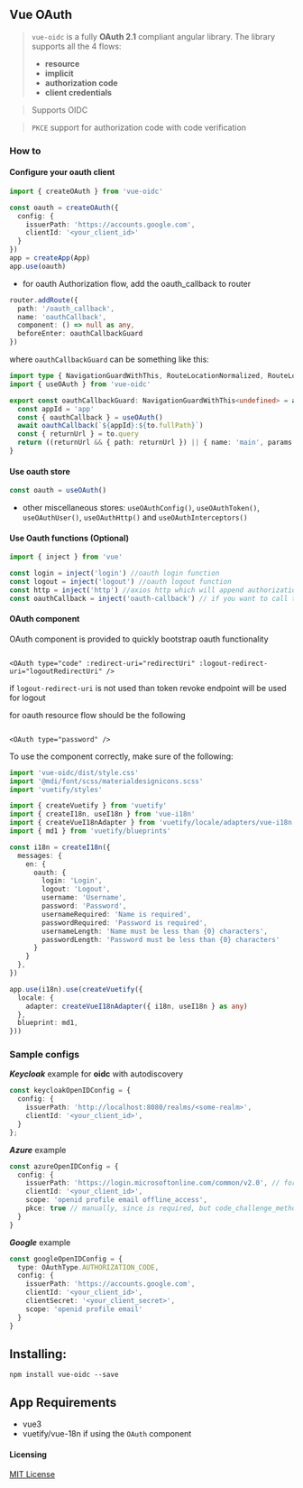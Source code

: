 ## Vue OAuth

> `vue-oidc` is a fully **OAuth 2.1** compliant angular library. The library supports all the 4 flows:
> * **resource**
> * **implicit**
> * **authorization code**
> * **client credentials**

> Supports OIDC

> `PKCE` support for authorization code with code verification

### How to

#### Configure your oauth client

```typescript
import { createOAuth } from 'vue-oidc'

const oauth = createOAuth({
  config: {
    issuerPath: 'https://accounts.google.com',
    clientId: '<your_client_id>'
  }
})
app = createApp(App)
app.use(oauth)
```

* for oauth Authorization flow, add the oauth_callback to router

```typescript
router.addRoute({
  path: '/oauth_callback',
  name: 'oauthCallback',
  component: () => null as any,
  beforeEnter: oauthCallbackGuard
})
```

where `oauthCallbackGuard` can be something like this:

```typescript
import type { NavigationGuardWithThis, RouteLocationNormalized, RouteLocationRaw } from 'vue-router'
import { useOAuth } from 'vue-oidc'

export const oauthCallbackGuard: NavigationGuardWithThis<undefined> = async (to: RouteLocationNormalized) => {
  const appId = 'app'
  const { oauthCallback } = useOAuth()
  await oauthCallback(`${appId}:${to.fullPath}`)
  const { returnUrl } = to.query
  return ((returnUrl && { path: returnUrl }) || { name: 'main', params: to.params }) as RouteLocationRaw
}
```

#### Use oauth store

```typescript
const oauth = useOAuth()
```

* other miscellaneous stores: `useOAuthConfig()`, `useOAuthToken()`, `useOAuthUser()`, `useOAuthHttp()`
  and `useOAuthInterceptors()`

#### Use Oauth functions (Optional)

```typescript
import { inject } from 'vue'

const login = inject('login') //oauth login function
const logout = inject('logout') //oauth logout function
const http = inject('http') //axios http which will append authorization token  
const oauthCallback = inject('oauth-callback') // if you want to call this from vue component not guard
```

#### OAuth component

OAuth component is provided to quickly bootstrap oauth functionality

```vue

<OAuth type="code" :redirect-uri="redirectUri" :logout-redirect-uri="logoutRedirectUri" />
```

if `logout-redirect-uri` is not used than token revoke endpoint will be used for logout

for oauth resource flow should be the following

```vue

<OAuth type="password" />
```

To use the component correctly, make sure of the following:

```typescript
import 'vue-oidc/dist/style.css'
import '@mdi/font/scss/materialdesignicons.scss'
import 'vuetify/styles'

import { createVuetify } from 'vuetify'
import { createI18n, useI18n } from 'vue-i18n'
import { createVueI18nAdapter } from 'vuetify/locale/adapters/vue-i18n'
import { md1 } from 'vuetify/blueprints'

const i18n = createI18n({
  messages: {
    en: {
      oauth: {
        login: 'Login',
        logout: 'Logout',
        username: 'Username',
        password: 'Password',
        usernameRequired: 'Name is required',
        passwordRequired: 'Password is required',
        usernameLength: 'Name must be less than {0} characters',
        passwordLength: 'Password must be less than {0} characters'
      }
    }
  },
})

app.use(i18n).use(createVuetify({
  locale: {
    adapter: createVueI18nAdapter({ i18n, useI18n } as any)
  },
  blueprint: md1,
}))
```

### Sample configs

***Keycloak*** example for **oidc** with autodiscovery

```typescript
const keycloakOpenIDConfig = {
  config: {
    issuerPath: 'http://localhost:8080/realms/<some-realm>',
    clientId: '<your_client_id>',
  }
};
```

***Azure*** example

```typescript
const azureOpenIDConfig = {
  config: {
    issuerPath: 'https://login.microsoftonline.com/common/v2.0', // for common make sure you app has "signInAudience": "AzureADandPersonalMicrosoftAccount",
    clientId: '<your_client_id>',
    scope: 'openid profile email offline_access',
    pkce: true // manually, since is required, but code_challenge_methods_supported is not in openid configuration
  }
}
```

***Google*** example

```typescript
const googleOpenIDConfig = {
  type: OAuthType.AUTHORIZATION_CODE,
  config: {
    issuerPath: 'https://accounts.google.com',
    clientId: '<your_client_id>',
    clientSecret: '<your_client_secret>',
    scope: 'openid profile email'
  }
}
```

## Installing:

```
npm install vue-oidc --save
```

## App Requirements

* vue3
* vuetify/vue-18n if using the `OAuth` component

#### Licensing

[MIT License](LICENSE)
